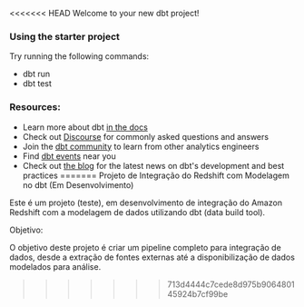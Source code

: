 <<<<<<< HEAD
Welcome to your new dbt project!

### Using the starter project

Try running the following commands:
- dbt run
- dbt test


### Resources:
- Learn more about dbt [in the docs](https://docs.getdbt.com/docs/introduction)
- Check out [Discourse](https://discourse.getdbt.com/) for commonly asked questions and answers
- Join the [dbt community](http://community.getbdt.com/) to learn from other analytics engineers
- Find [dbt events](https://events.getdbt.com) near you
- Check out [the blog](https://blog.getdbt.com/) for the latest news on dbt's development and best practices
=======
Projeto de Integração do Redshift com Modelagem no dbt (Em Desenvolvimento)

Este é um projeto (teste), em desenvolvimento de integração do Amazon Redshift com a modelagem de dados utilizando dbt (data build tool).

Objetivo:

O objetivo deste projeto é criar um pipeline completo para integração de dados, desde a extração de fontes externas até a disponibilização de dados modelados para análise.
>>>>>>> 713d4444c7cede8d975b906480145924b7cf99be
